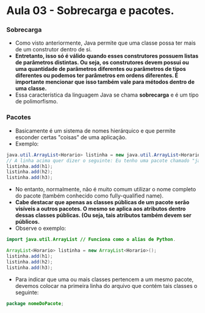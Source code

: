 # Aula 03 - Sobrecarga e pacotes.

### Sobrecarga
* Como visto anteriormente, Java permite que uma classe possa ter mais de um construtor dentro de si.
* __Entretanto, isso só é válido quando esses construtores possuem listas de parâmetros distintas. Ou seja, os construtores devem possui ou uma quantidade de parâmetros diferentes ou parâmetros de tipos diferentes ou podemos ter parâmetros em ordens diferentes. É importante mencionar que isso também vale para métodos dentro de uma classe.__
* Essa característica da linguagem Java se chama __sobrecarga__ e é um tipo de polimorfismo.

### Pacotes
* Basicamente é um sistema de nomes hierárquico e que permite esconder certas "coisas" de uma aplicação.
* Exemplo:
```java
java.util.ArrayList<Horario> listinha = new java.util.ArrayList<Horario>();
// A linha acima quer dizer o seguinte: Eu tenho uma pacote chamado "java", dentro do qual existe um pacote chamado "util", dentro do qual existe uma classe chamada "ArrayList".
listinha.add(h1);
listinha.add(h2);
listinha.add(h3);
```
* No entanto, normalmente, não é muito comum utilizar o nome completo do pacote (também conhecido como fully-qualified name).
* __Cabe destacar que apenas as classes públicas de um pacote serão visíveis a outros pacotes. O mesmo se aplica aos atributos dentro dessas classes públicas. (Ou seja, tais atributos também devem ser públicos.__
* Observe o exemplo:
```java
import java.util.ArrayList // Funciona como o alias de Python.

ArrayList<Horario> listinha = new ArrayList<Horario>();
listinha.add(h1);
listinha.add(h2);
listinha.add(h3);
```
* Para indicar que uma ou mais classes pertencem a um mesmo pacote, devemos colocar na primeira linha do arquivo que contém tais classes o seguinte:
```java
package nomeDoPacote;
```
